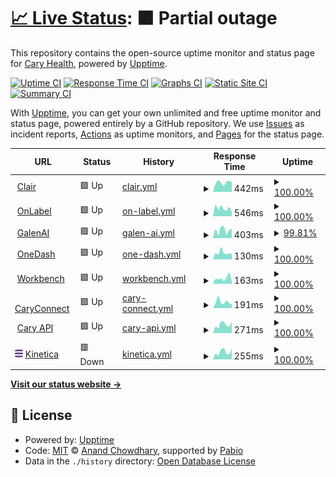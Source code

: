 # [📈 Live Status](https://caryrx.github.io/Upptime): <!--live status--> **🟧 Partial outage**

This repository contains the open-source uptime monitor and status page for [Cary Health](www.caryrx.com), powered by [Upptime](https://github.com/upptime/upptime).

[![Uptime CI](https://github.com/caryrx/Upptime/workflows/Uptime%20CI/badge.svg)](https://github.com/caryrx/Upptime/actions?query=workflow%3A%22Uptime+CI%22)
[![Response Time CI](https://github.com/caryrx/Upptime/workflows/Response%20Time%20CI/badge.svg)](https://github.com/caryrx/Upptime/actions?query=workflow%3A%22Response+Time+CI%22)
[![Graphs CI](https://github.com/caryrx/Upptime/workflows/Graphs%20CI/badge.svg)](https://github.com/caryrx/Upptime/actions?query=workflow%3A%22Graphs+CI%22)
[![Static Site CI](https://github.com/caryrx/Upptime/workflows/Static%20Site%20CI/badge.svg)](https://github.com/caryrx/Upptime/actions?query=workflow%3A%22Static+Site+CI%22)
[![Summary CI](https://github.com/caryrx/Upptime/workflows/Summary%20CI/badge.svg)](https://github.com/caryrx/Upptime/actions?query=workflow%3A%22Summary+CI%22)

With [Upptime](https://upptime.js.org), you can get your own unlimited and free uptime monitor and status page, powered entirely by a GitHub repository. We use [Issues](https://github.com/caryrx/Upptime/issues) as incident reports, [Actions](https://github.com/caryrx/Upptime/actions) as uptime monitors, and [Pages](https://caryrx.github.io/Upptime) for the status page.

<!--start: status pages-->
<!-- This summary is generated by Upptime (https://github.com/upptime/upptime) -->
<!-- Do not edit this manually, your changes will be overwritten -->
<!-- prettier-ignore -->
| URL | Status | History | Response Time | Uptime |
| --- | ------ | ------- | ------------- | ------ |
| <img alt="" src="https://askclair.ai/favicon-32x32.png" height="13"> [Clair](https://askclair.ai) | 🟩 Up | [clair.yml](https://github.com/caryrx/Upptime/commits/HEAD/history/clair.yml) | <details><summary><img alt="Response time graph" src="./graphs/clair/response-time-week.png" height="20"> 442ms</summary><br><a href="https://status.caryrx.com/history/clair"><img alt="Response time 463" src="https://img.shields.io/endpoint?url=https%3A%2F%2Fraw.githubusercontent.com%2Fcaryrx%2FUpptime%2FHEAD%2Fapi%2Fclair%2Fresponse-time.json"></a><br><a href="https://status.caryrx.com/history/clair"><img alt="24-hour response time 462" src="https://img.shields.io/endpoint?url=https%3A%2F%2Fraw.githubusercontent.com%2Fcaryrx%2FUpptime%2FHEAD%2Fapi%2Fclair%2Fresponse-time-day.json"></a><br><a href="https://status.caryrx.com/history/clair"><img alt="7-day response time 442" src="https://img.shields.io/endpoint?url=https%3A%2F%2Fraw.githubusercontent.com%2Fcaryrx%2FUpptime%2FHEAD%2Fapi%2Fclair%2Fresponse-time-week.json"></a><br><a href="https://status.caryrx.com/history/clair"><img alt="30-day response time 522" src="https://img.shields.io/endpoint?url=https%3A%2F%2Fraw.githubusercontent.com%2Fcaryrx%2FUpptime%2FHEAD%2Fapi%2Fclair%2Fresponse-time-month.json"></a><br><a href="https://status.caryrx.com/history/clair"><img alt="1-year response time 463" src="https://img.shields.io/endpoint?url=https%3A%2F%2Fraw.githubusercontent.com%2Fcaryrx%2FUpptime%2FHEAD%2Fapi%2Fclair%2Fresponse-time-year.json"></a></details> | <details><summary><a href="https://status.caryrx.com/history/clair">100.00%</a></summary><a href="https://status.caryrx.com/history/clair"><img alt="All-time uptime 100.00%" src="https://img.shields.io/endpoint?url=https%3A%2F%2Fraw.githubusercontent.com%2Fcaryrx%2FUpptime%2FHEAD%2Fapi%2Fclair%2Fuptime.json"></a><br><a href="https://status.caryrx.com/history/clair"><img alt="24-hour uptime 100.00%" src="https://img.shields.io/endpoint?url=https%3A%2F%2Fraw.githubusercontent.com%2Fcaryrx%2FUpptime%2FHEAD%2Fapi%2Fclair%2Fuptime-day.json"></a><br><a href="https://status.caryrx.com/history/clair"><img alt="7-day uptime 100.00%" src="https://img.shields.io/endpoint?url=https%3A%2F%2Fraw.githubusercontent.com%2Fcaryrx%2FUpptime%2FHEAD%2Fapi%2Fclair%2Fuptime-week.json"></a><br><a href="https://status.caryrx.com/history/clair"><img alt="30-day uptime 100.00%" src="https://img.shields.io/endpoint?url=https%3A%2F%2Fraw.githubusercontent.com%2Fcaryrx%2FUpptime%2FHEAD%2Fapi%2Fclair%2Fuptime-month.json"></a><br><a href="https://status.caryrx.com/history/clair"><img alt="1-year uptime 100.00%" src="https://img.shields.io/endpoint?url=https%3A%2F%2Fraw.githubusercontent.com%2Fcaryrx%2FUpptime%2FHEAD%2Fapi%2Fclair%2Fuptime-year.json"></a></details>
| <img alt="" src="https://onlabel.ai/favicon-32x32.png" height="13"> [OnLabel](https://onlabel.ai) | 🟩 Up | [on-label.yml](https://github.com/caryrx/Upptime/commits/HEAD/history/on-label.yml) | <details><summary><img alt="Response time graph" src="./graphs/on-label/response-time-week.png" height="20"> 546ms</summary><br><a href="https://status.caryrx.com/history/on-label"><img alt="Response time 501" src="https://img.shields.io/endpoint?url=https%3A%2F%2Fraw.githubusercontent.com%2Fcaryrx%2FUpptime%2FHEAD%2Fapi%2Fon-label%2Fresponse-time.json"></a><br><a href="https://status.caryrx.com/history/on-label"><img alt="24-hour response time 296" src="https://img.shields.io/endpoint?url=https%3A%2F%2Fraw.githubusercontent.com%2Fcaryrx%2FUpptime%2FHEAD%2Fapi%2Fon-label%2Fresponse-time-day.json"></a><br><a href="https://status.caryrx.com/history/on-label"><img alt="7-day response time 546" src="https://img.shields.io/endpoint?url=https%3A%2F%2Fraw.githubusercontent.com%2Fcaryrx%2FUpptime%2FHEAD%2Fapi%2Fon-label%2Fresponse-time-week.json"></a><br><a href="https://status.caryrx.com/history/on-label"><img alt="30-day response time 604" src="https://img.shields.io/endpoint?url=https%3A%2F%2Fraw.githubusercontent.com%2Fcaryrx%2FUpptime%2FHEAD%2Fapi%2Fon-label%2Fresponse-time-month.json"></a><br><a href="https://status.caryrx.com/history/on-label"><img alt="1-year response time 501" src="https://img.shields.io/endpoint?url=https%3A%2F%2Fraw.githubusercontent.com%2Fcaryrx%2FUpptime%2FHEAD%2Fapi%2Fon-label%2Fresponse-time-year.json"></a></details> | <details><summary><a href="https://status.caryrx.com/history/on-label">100.00%</a></summary><a href="https://status.caryrx.com/history/on-label"><img alt="All-time uptime 100.00%" src="https://img.shields.io/endpoint?url=https%3A%2F%2Fraw.githubusercontent.com%2Fcaryrx%2FUpptime%2FHEAD%2Fapi%2Fon-label%2Fuptime.json"></a><br><a href="https://status.caryrx.com/history/on-label"><img alt="24-hour uptime 100.00%" src="https://img.shields.io/endpoint?url=https%3A%2F%2Fraw.githubusercontent.com%2Fcaryrx%2FUpptime%2FHEAD%2Fapi%2Fon-label%2Fuptime-day.json"></a><br><a href="https://status.caryrx.com/history/on-label"><img alt="7-day uptime 100.00%" src="https://img.shields.io/endpoint?url=https%3A%2F%2Fraw.githubusercontent.com%2Fcaryrx%2FUpptime%2FHEAD%2Fapi%2Fon-label%2Fuptime-week.json"></a><br><a href="https://status.caryrx.com/history/on-label"><img alt="30-day uptime 100.00%" src="https://img.shields.io/endpoint?url=https%3A%2F%2Fraw.githubusercontent.com%2Fcaryrx%2FUpptime%2FHEAD%2Fapi%2Fon-label%2Fuptime-month.json"></a><br><a href="https://status.caryrx.com/history/on-label"><img alt="1-year uptime 100.00%" src="https://img.shields.io/endpoint?url=https%3A%2F%2Fraw.githubusercontent.com%2Fcaryrx%2FUpptime%2FHEAD%2Fapi%2Fon-label%2Fuptime-year.json"></a></details>
| <img alt="" src="https://icons.duckduckgo.com/ip3/prod.askclair.ai.ico" height="13"> [GalenAI](https://prod.askclair.ai/api/v1/helpers/get-hint) | 🟩 Up | [galen-ai.yml](https://github.com/caryrx/Upptime/commits/HEAD/history/galen-ai.yml) | <details><summary><img alt="Response time graph" src="./graphs/galen-ai/response-time-week.png" height="20"> 403ms</summary><br><a href="https://status.caryrx.com/history/galen-ai"><img alt="Response time 1210" src="https://img.shields.io/endpoint?url=https%3A%2F%2Fraw.githubusercontent.com%2Fcaryrx%2FUpptime%2FHEAD%2Fapi%2Fgalen-ai%2Fresponse-time.json"></a><br><a href="https://status.caryrx.com/history/galen-ai"><img alt="24-hour response time 516" src="https://img.shields.io/endpoint?url=https%3A%2F%2Fraw.githubusercontent.com%2Fcaryrx%2FUpptime%2FHEAD%2Fapi%2Fgalen-ai%2Fresponse-time-day.json"></a><br><a href="https://status.caryrx.com/history/galen-ai"><img alt="7-day response time 403" src="https://img.shields.io/endpoint?url=https%3A%2F%2Fraw.githubusercontent.com%2Fcaryrx%2FUpptime%2FHEAD%2Fapi%2Fgalen-ai%2Fresponse-time-week.json"></a><br><a href="https://status.caryrx.com/history/galen-ai"><img alt="30-day response time 586" src="https://img.shields.io/endpoint?url=https%3A%2F%2Fraw.githubusercontent.com%2Fcaryrx%2FUpptime%2FHEAD%2Fapi%2Fgalen-ai%2Fresponse-time-month.json"></a><br><a href="https://status.caryrx.com/history/galen-ai"><img alt="1-year response time 1210" src="https://img.shields.io/endpoint?url=https%3A%2F%2Fraw.githubusercontent.com%2Fcaryrx%2FUpptime%2FHEAD%2Fapi%2Fgalen-ai%2Fresponse-time-year.json"></a></details> | <details><summary><a href="https://status.caryrx.com/history/galen-ai">99.81%</a></summary><a href="https://status.caryrx.com/history/galen-ai"><img alt="All-time uptime 99.08%" src="https://img.shields.io/endpoint?url=https%3A%2F%2Fraw.githubusercontent.com%2Fcaryrx%2FUpptime%2FHEAD%2Fapi%2Fgalen-ai%2Fuptime.json"></a><br><a href="https://status.caryrx.com/history/galen-ai"><img alt="24-hour uptime 98.70%" src="https://img.shields.io/endpoint?url=https%3A%2F%2Fraw.githubusercontent.com%2Fcaryrx%2FUpptime%2FHEAD%2Fapi%2Fgalen-ai%2Fuptime-day.json"></a><br><a href="https://status.caryrx.com/history/galen-ai"><img alt="7-day uptime 99.81%" src="https://img.shields.io/endpoint?url=https%3A%2F%2Fraw.githubusercontent.com%2Fcaryrx%2FUpptime%2FHEAD%2Fapi%2Fgalen-ai%2Fuptime-week.json"></a><br><a href="https://status.caryrx.com/history/galen-ai"><img alt="30-day uptime 99.44%" src="https://img.shields.io/endpoint?url=https%3A%2F%2Fraw.githubusercontent.com%2Fcaryrx%2FUpptime%2FHEAD%2Fapi%2Fgalen-ai%2Fuptime-month.json"></a><br><a href="https://status.caryrx.com/history/galen-ai"><img alt="1-year uptime 99.08%" src="https://img.shields.io/endpoint?url=https%3A%2F%2Fraw.githubusercontent.com%2Fcaryrx%2FUpptime%2FHEAD%2Fapi%2Fgalen-ai%2Fuptime-year.json"></a></details>
| <img alt="" src="https://onedash.cary.health/favicon-32x32.png" height="13"> [OneDash](https://onedash.cary.health) | 🟩 Up | [one-dash.yml](https://github.com/caryrx/Upptime/commits/HEAD/history/one-dash.yml) | <details><summary><img alt="Response time graph" src="./graphs/one-dash/response-time-week.png" height="20"> 130ms</summary><br><a href="https://status.caryrx.com/history/one-dash"><img alt="Response time 186" src="https://img.shields.io/endpoint?url=https%3A%2F%2Fraw.githubusercontent.com%2Fcaryrx%2FUpptime%2FHEAD%2Fapi%2Fone-dash%2Fresponse-time.json"></a><br><a href="https://status.caryrx.com/history/one-dash"><img alt="24-hour response time 114" src="https://img.shields.io/endpoint?url=https%3A%2F%2Fraw.githubusercontent.com%2Fcaryrx%2FUpptime%2FHEAD%2Fapi%2Fone-dash%2Fresponse-time-day.json"></a><br><a href="https://status.caryrx.com/history/one-dash"><img alt="7-day response time 130" src="https://img.shields.io/endpoint?url=https%3A%2F%2Fraw.githubusercontent.com%2Fcaryrx%2FUpptime%2FHEAD%2Fapi%2Fone-dash%2Fresponse-time-week.json"></a><br><a href="https://status.caryrx.com/history/one-dash"><img alt="30-day response time 173" src="https://img.shields.io/endpoint?url=https%3A%2F%2Fraw.githubusercontent.com%2Fcaryrx%2FUpptime%2FHEAD%2Fapi%2Fone-dash%2Fresponse-time-month.json"></a><br><a href="https://status.caryrx.com/history/one-dash"><img alt="1-year response time 186" src="https://img.shields.io/endpoint?url=https%3A%2F%2Fraw.githubusercontent.com%2Fcaryrx%2FUpptime%2FHEAD%2Fapi%2Fone-dash%2Fresponse-time-year.json"></a></details> | <details><summary><a href="https://status.caryrx.com/history/one-dash">100.00%</a></summary><a href="https://status.caryrx.com/history/one-dash"><img alt="All-time uptime 100.00%" src="https://img.shields.io/endpoint?url=https%3A%2F%2Fraw.githubusercontent.com%2Fcaryrx%2FUpptime%2FHEAD%2Fapi%2Fone-dash%2Fuptime.json"></a><br><a href="https://status.caryrx.com/history/one-dash"><img alt="24-hour uptime 100.00%" src="https://img.shields.io/endpoint?url=https%3A%2F%2Fraw.githubusercontent.com%2Fcaryrx%2FUpptime%2FHEAD%2Fapi%2Fone-dash%2Fuptime-day.json"></a><br><a href="https://status.caryrx.com/history/one-dash"><img alt="7-day uptime 100.00%" src="https://img.shields.io/endpoint?url=https%3A%2F%2Fraw.githubusercontent.com%2Fcaryrx%2FUpptime%2FHEAD%2Fapi%2Fone-dash%2Fuptime-week.json"></a><br><a href="https://status.caryrx.com/history/one-dash"><img alt="30-day uptime 100.00%" src="https://img.shields.io/endpoint?url=https%3A%2F%2Fraw.githubusercontent.com%2Fcaryrx%2FUpptime%2FHEAD%2Fapi%2Fone-dash%2Fuptime-month.json"></a><br><a href="https://status.caryrx.com/history/one-dash"><img alt="1-year uptime 100.00%" src="https://img.shields.io/endpoint?url=https%3A%2F%2Fraw.githubusercontent.com%2Fcaryrx%2FUpptime%2FHEAD%2Fapi%2Fone-dash%2Fuptime-year.json"></a></details>
| <img alt="" src="https://workbench.caryrx.com/logo192.png" height="13"> [Workbench](https://workbench.caryrx.com) | 🟩 Up | [workbench.yml](https://github.com/caryrx/Upptime/commits/HEAD/history/workbench.yml) | <details><summary><img alt="Response time graph" src="./graphs/workbench/response-time-week.png" height="20"> 163ms</summary><br><a href="https://status.caryrx.com/history/workbench"><img alt="Response time 139" src="https://img.shields.io/endpoint?url=https%3A%2F%2Fraw.githubusercontent.com%2Fcaryrx%2FUpptime%2FHEAD%2Fapi%2Fworkbench%2Fresponse-time.json"></a><br><a href="https://status.caryrx.com/history/workbench"><img alt="24-hour response time 74" src="https://img.shields.io/endpoint?url=https%3A%2F%2Fraw.githubusercontent.com%2Fcaryrx%2FUpptime%2FHEAD%2Fapi%2Fworkbench%2Fresponse-time-day.json"></a><br><a href="https://status.caryrx.com/history/workbench"><img alt="7-day response time 163" src="https://img.shields.io/endpoint?url=https%3A%2F%2Fraw.githubusercontent.com%2Fcaryrx%2FUpptime%2FHEAD%2Fapi%2Fworkbench%2Fresponse-time-week.json"></a><br><a href="https://status.caryrx.com/history/workbench"><img alt="30-day response time 154" src="https://img.shields.io/endpoint?url=https%3A%2F%2Fraw.githubusercontent.com%2Fcaryrx%2FUpptime%2FHEAD%2Fapi%2Fworkbench%2Fresponse-time-month.json"></a><br><a href="https://status.caryrx.com/history/workbench"><img alt="1-year response time 139" src="https://img.shields.io/endpoint?url=https%3A%2F%2Fraw.githubusercontent.com%2Fcaryrx%2FUpptime%2FHEAD%2Fapi%2Fworkbench%2Fresponse-time-year.json"></a></details> | <details><summary><a href="https://status.caryrx.com/history/workbench">100.00%</a></summary><a href="https://status.caryrx.com/history/workbench"><img alt="All-time uptime 99.96%" src="https://img.shields.io/endpoint?url=https%3A%2F%2Fraw.githubusercontent.com%2Fcaryrx%2FUpptime%2FHEAD%2Fapi%2Fworkbench%2Fuptime.json"></a><br><a href="https://status.caryrx.com/history/workbench"><img alt="24-hour uptime 100.00%" src="https://img.shields.io/endpoint?url=https%3A%2F%2Fraw.githubusercontent.com%2Fcaryrx%2FUpptime%2FHEAD%2Fapi%2Fworkbench%2Fuptime-day.json"></a><br><a href="https://status.caryrx.com/history/workbench"><img alt="7-day uptime 100.00%" src="https://img.shields.io/endpoint?url=https%3A%2F%2Fraw.githubusercontent.com%2Fcaryrx%2FUpptime%2FHEAD%2Fapi%2Fworkbench%2Fuptime-week.json"></a><br><a href="https://status.caryrx.com/history/workbench"><img alt="30-day uptime 100.00%" src="https://img.shields.io/endpoint?url=https%3A%2F%2Fraw.githubusercontent.com%2Fcaryrx%2FUpptime%2FHEAD%2Fapi%2Fworkbench%2Fuptime-month.json"></a><br><a href="https://status.caryrx.com/history/workbench"><img alt="1-year uptime 99.96%" src="https://img.shields.io/endpoint?url=https%3A%2F%2Fraw.githubusercontent.com%2Fcaryrx%2FUpptime%2FHEAD%2Fapi%2Fworkbench%2Fuptime-year.json"></a></details>
| <img alt="" src="https://caryconnect.cary.health/favicon-32x32.png" height="13"> [CaryConnect](https://caryconnect.cary.health) | 🟩 Up | [cary-connect.yml](https://github.com/caryrx/Upptime/commits/HEAD/history/cary-connect.yml) | <details><summary><img alt="Response time graph" src="./graphs/cary-connect/response-time-week.png" height="20"> 191ms</summary><br><a href="https://status.caryrx.com/history/cary-connect"><img alt="Response time 169" src="https://img.shields.io/endpoint?url=https%3A%2F%2Fraw.githubusercontent.com%2Fcaryrx%2FUpptime%2FHEAD%2Fapi%2Fcary-connect%2Fresponse-time.json"></a><br><a href="https://status.caryrx.com/history/cary-connect"><img alt="24-hour response time 121" src="https://img.shields.io/endpoint?url=https%3A%2F%2Fraw.githubusercontent.com%2Fcaryrx%2FUpptime%2FHEAD%2Fapi%2Fcary-connect%2Fresponse-time-day.json"></a><br><a href="https://status.caryrx.com/history/cary-connect"><img alt="7-day response time 191" src="https://img.shields.io/endpoint?url=https%3A%2F%2Fraw.githubusercontent.com%2Fcaryrx%2FUpptime%2FHEAD%2Fapi%2Fcary-connect%2Fresponse-time-week.json"></a><br><a href="https://status.caryrx.com/history/cary-connect"><img alt="30-day response time 191" src="https://img.shields.io/endpoint?url=https%3A%2F%2Fraw.githubusercontent.com%2Fcaryrx%2FUpptime%2FHEAD%2Fapi%2Fcary-connect%2Fresponse-time-month.json"></a><br><a href="https://status.caryrx.com/history/cary-connect"><img alt="1-year response time 169" src="https://img.shields.io/endpoint?url=https%3A%2F%2Fraw.githubusercontent.com%2Fcaryrx%2FUpptime%2FHEAD%2Fapi%2Fcary-connect%2Fresponse-time-year.json"></a></details> | <details><summary><a href="https://status.caryrx.com/history/cary-connect">100.00%</a></summary><a href="https://status.caryrx.com/history/cary-connect"><img alt="All-time uptime 100.00%" src="https://img.shields.io/endpoint?url=https%3A%2F%2Fraw.githubusercontent.com%2Fcaryrx%2FUpptime%2FHEAD%2Fapi%2Fcary-connect%2Fuptime.json"></a><br><a href="https://status.caryrx.com/history/cary-connect"><img alt="24-hour uptime 100.00%" src="https://img.shields.io/endpoint?url=https%3A%2F%2Fraw.githubusercontent.com%2Fcaryrx%2FUpptime%2FHEAD%2Fapi%2Fcary-connect%2Fuptime-day.json"></a><br><a href="https://status.caryrx.com/history/cary-connect"><img alt="7-day uptime 100.00%" src="https://img.shields.io/endpoint?url=https%3A%2F%2Fraw.githubusercontent.com%2Fcaryrx%2FUpptime%2FHEAD%2Fapi%2Fcary-connect%2Fuptime-week.json"></a><br><a href="https://status.caryrx.com/history/cary-connect"><img alt="30-day uptime 100.00%" src="https://img.shields.io/endpoint?url=https%3A%2F%2Fraw.githubusercontent.com%2Fcaryrx%2FUpptime%2FHEAD%2Fapi%2Fcary-connect%2Fuptime-month.json"></a><br><a href="https://status.caryrx.com/history/cary-connect"><img alt="1-year uptime 100.00%" src="https://img.shields.io/endpoint?url=https%3A%2F%2Fraw.githubusercontent.com%2Fcaryrx%2FUpptime%2FHEAD%2Fapi%2Fcary-connect%2Fuptime-year.json"></a></details>
| <img alt="" src="https://icons.duckduckgo.com/ip3/api5.caryrx.com.ico" height="13"> [Cary API](https://api5.caryrx.com/v1/zipcodes/20001) | 🟩 Up | [cary-api.yml](https://github.com/caryrx/Upptime/commits/HEAD/history/cary-api.yml) | <details><summary><img alt="Response time graph" src="./graphs/cary-api/response-time-week.png" height="20"> 271ms</summary><br><a href="https://status.caryrx.com/history/cary-api"><img alt="Response time 235" src="https://img.shields.io/endpoint?url=https%3A%2F%2Fraw.githubusercontent.com%2Fcaryrx%2FUpptime%2FHEAD%2Fapi%2Fcary-api%2Fresponse-time.json"></a><br><a href="https://status.caryrx.com/history/cary-api"><img alt="24-hour response time 370" src="https://img.shields.io/endpoint?url=https%3A%2F%2Fraw.githubusercontent.com%2Fcaryrx%2FUpptime%2FHEAD%2Fapi%2Fcary-api%2Fresponse-time-day.json"></a><br><a href="https://status.caryrx.com/history/cary-api"><img alt="7-day response time 271" src="https://img.shields.io/endpoint?url=https%3A%2F%2Fraw.githubusercontent.com%2Fcaryrx%2FUpptime%2FHEAD%2Fapi%2Fcary-api%2Fresponse-time-week.json"></a><br><a href="https://status.caryrx.com/history/cary-api"><img alt="30-day response time 208" src="https://img.shields.io/endpoint?url=https%3A%2F%2Fraw.githubusercontent.com%2Fcaryrx%2FUpptime%2FHEAD%2Fapi%2Fcary-api%2Fresponse-time-month.json"></a><br><a href="https://status.caryrx.com/history/cary-api"><img alt="1-year response time 235" src="https://img.shields.io/endpoint?url=https%3A%2F%2Fraw.githubusercontent.com%2Fcaryrx%2FUpptime%2FHEAD%2Fapi%2Fcary-api%2Fresponse-time-year.json"></a></details> | <details><summary><a href="https://status.caryrx.com/history/cary-api">100.00%</a></summary><a href="https://status.caryrx.com/history/cary-api"><img alt="All-time uptime 100.00%" src="https://img.shields.io/endpoint?url=https%3A%2F%2Fraw.githubusercontent.com%2Fcaryrx%2FUpptime%2FHEAD%2Fapi%2Fcary-api%2Fuptime.json"></a><br><a href="https://status.caryrx.com/history/cary-api"><img alt="24-hour uptime 100.00%" src="https://img.shields.io/endpoint?url=https%3A%2F%2Fraw.githubusercontent.com%2Fcaryrx%2FUpptime%2FHEAD%2Fapi%2Fcary-api%2Fuptime-day.json"></a><br><a href="https://status.caryrx.com/history/cary-api"><img alt="7-day uptime 100.00%" src="https://img.shields.io/endpoint?url=https%3A%2F%2Fraw.githubusercontent.com%2Fcaryrx%2FUpptime%2FHEAD%2Fapi%2Fcary-api%2Fuptime-week.json"></a><br><a href="https://status.caryrx.com/history/cary-api"><img alt="30-day uptime 100.00%" src="https://img.shields.io/endpoint?url=https%3A%2F%2Fraw.githubusercontent.com%2Fcaryrx%2FUpptime%2FHEAD%2Fapi%2Fcary-api%2Fuptime-month.json"></a><br><a href="https://status.caryrx.com/history/cary-api"><img alt="1-year uptime 100.00%" src="https://img.shields.io/endpoint?url=https%3A%2F%2Fraw.githubusercontent.com%2Fcaryrx%2FUpptime%2FHEAD%2Fapi%2Fcary-api%2Fuptime-year.json"></a></details>
| <img alt="" src="/assets/kinetica.png" height="13"> [Kinetica](https://prelive.caryrx.com/v1/health/kinetica) | 🟥 Down | [kinetica.yml](https://github.com/caryrx/Upptime/commits/HEAD/history/kinetica.yml) | <details><summary><img alt="Response time graph" src="./graphs/kinetica/response-time-week.png" height="20"> 255ms</summary><br><a href="https://status.caryrx.com/history/kinetica"><img alt="Response time 275" src="https://img.shields.io/endpoint?url=https%3A%2F%2Fraw.githubusercontent.com%2Fcaryrx%2FUpptime%2FHEAD%2Fapi%2Fkinetica%2Fresponse-time.json"></a><br><a href="https://status.caryrx.com/history/kinetica"><img alt="24-hour response time 287" src="https://img.shields.io/endpoint?url=https%3A%2F%2Fraw.githubusercontent.com%2Fcaryrx%2FUpptime%2FHEAD%2Fapi%2Fkinetica%2Fresponse-time-day.json"></a><br><a href="https://status.caryrx.com/history/kinetica"><img alt="7-day response time 255" src="https://img.shields.io/endpoint?url=https%3A%2F%2Fraw.githubusercontent.com%2Fcaryrx%2FUpptime%2FHEAD%2Fapi%2Fkinetica%2Fresponse-time-week.json"></a><br><a href="https://status.caryrx.com/history/kinetica"><img alt="30-day response time 346" src="https://img.shields.io/endpoint?url=https%3A%2F%2Fraw.githubusercontent.com%2Fcaryrx%2FUpptime%2FHEAD%2Fapi%2Fkinetica%2Fresponse-time-month.json"></a><br><a href="https://status.caryrx.com/history/kinetica"><img alt="1-year response time 275" src="https://img.shields.io/endpoint?url=https%3A%2F%2Fraw.githubusercontent.com%2Fcaryrx%2FUpptime%2FHEAD%2Fapi%2Fkinetica%2Fresponse-time-year.json"></a></details> | <details><summary><a href="https://status.caryrx.com/history/kinetica">100.00%</a></summary><a href="https://status.caryrx.com/history/kinetica"><img alt="All-time uptime 99.99%" src="https://img.shields.io/endpoint?url=https%3A%2F%2Fraw.githubusercontent.com%2Fcaryrx%2FUpptime%2FHEAD%2Fapi%2Fkinetica%2Fuptime.json"></a><br><a href="https://status.caryrx.com/history/kinetica"><img alt="24-hour uptime 99.99%" src="https://img.shields.io/endpoint?url=https%3A%2F%2Fraw.githubusercontent.com%2Fcaryrx%2FUpptime%2FHEAD%2Fapi%2Fkinetica%2Fuptime-day.json"></a><br><a href="https://status.caryrx.com/history/kinetica"><img alt="7-day uptime 100.00%" src="https://img.shields.io/endpoint?url=https%3A%2F%2Fraw.githubusercontent.com%2Fcaryrx%2FUpptime%2FHEAD%2Fapi%2Fkinetica%2Fuptime-week.json"></a><br><a href="https://status.caryrx.com/history/kinetica"><img alt="30-day uptime 100.00%" src="https://img.shields.io/endpoint?url=https%3A%2F%2Fraw.githubusercontent.com%2Fcaryrx%2FUpptime%2FHEAD%2Fapi%2Fkinetica%2Fuptime-month.json"></a><br><a href="https://status.caryrx.com/history/kinetica"><img alt="1-year uptime 99.99%" src="https://img.shields.io/endpoint?url=https%3A%2F%2Fraw.githubusercontent.com%2Fcaryrx%2FUpptime%2FHEAD%2Fapi%2Fkinetica%2Fuptime-year.json"></a></details>

<!--end: status pages-->

[**Visit our status website →**](https://caryrx.github.io/Upptime)

## 📄 License

- Powered by: [Upptime](https://github.com/upptime/upptime)
- Code: [MIT](./LICENSE) © [Anand Chowdhary](https://anandchowdhary.com), supported by [Pabio](https://pabio.com)
- Data in the `./history` directory: [Open Database License](https://opendatacommons.org/licenses/odbl/1-0/)
